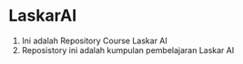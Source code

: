 # LaskarAI
1. Ini adalah Repository Course Laskar AI
2. Reposistory ini adalah kumpulan pembelajaran Laskar AI
   
